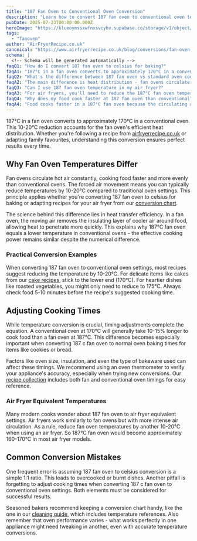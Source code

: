```yaml
---
title: "187 Fan Oven to Conventional Oven Conversion"
description: "Learn how to convert 187 fan oven to conventional oven temperatures easily for perfect baking results every time."
pubDate: 2025-07-23T00:00:00.000Z
heroImage: "https://klueoymssxwfnxsvcyhv.supabase.co/storage/v1/object/public/Shmucket/187-fan-oven-to-conventional-oven-conversion.png"
tags:
  - "fanoven"
author: "AirFryerRecipe.co.uk"
canonical: "https://www.airfryerrecipe.co.uk/blog/conversions/fan-oven-to-conventional-oven/187-fan-oven-to-conventional-oven-conversion"
schema: |
  <!-- Schema will be generated automatically -->
faqQ1: "How do I convert 187 fan oven to celsius for baking?"
faqA1: "187°C in a fan oven converts to approximately 170°C in a conventional oven for baking. Reduce the temperature by 10-20°C depending on the recipe, with baked goods typically needing the full reduction for best results."
faqQ2: "What's the difference between 187 fan oven vs standard oven cooking?"
faqA2: "The main difference is heat distribution - fan ovens circulate air for faster, more even cooking. At 187°C, a fan oven cooks similarly to a standard oven at 170°C, but typically 10-15% faster due to the efficient air movement."
faqQ3: "Can I use 187 fan oven temperature in my air fryer?"
faqA3: "For air fryers, you'll need to reduce the 187°C fan oven temperature further by 10-20°C, making it approximately 160-170°C. Air fryers have even more intense air circulation than fan ovens, requiring additional temperature adjustment."
faqQ4: "Why does my food cook faster at 187 fan oven than conventional?"
faqA4: "Food cooks faster in a 187°C fan oven because the circulating air removes insulating layers around food, allowing heat to penetrate more efficiently. This is why conventional ovens need higher temperatures (around 170°C) to achieve similar cooking results."
---
```

<p>187°C in a fan oven converts to approximately 170°C in a conventional oven. This 10-20°C reduction accounts for the fan oven's efficient heat distribution. Whether you're following a recipe from <a href=https://www.airfryerrecipe.co.uk>airfryerrecipe.co.uk</a> or adapting family favourites, understanding this conversion ensures perfect results every time.</p>

<h2>Why Fan Oven Temperatures Differ</h2>
<p>Fan ovens circulate hot air constantly, cooking food faster and more evenly than conventional ovens. The forced air movement means you can typically reduce temperatures by 10-20°C compared to traditional oven settings. This principle applies whether you're converting 187 fan oven to celsius for baking or adapting recipes for your air fryer from our <a href=https://www.airfryerrecipe.co.uk/air-fryer-conversion-chart>conversion chart</a>.</p>

<p>The science behind this difference lies in heat transfer efficiency. In a fan oven, the moving air removes the insulating layer of cooler air around food, allowing heat to penetrate more quickly. This explains why 187°C fan oven equals a lower temperature in conventional ovens - the effective cooking power remains similar despite the numerical difference.</p>

<h3>Practical Conversion Examples</h3>
<p>When converting 187 fan oven to conventional oven settings, most recipes suggest reducing the temperature by 10-20°C. For delicate items like cakes from our <a href=https://www.airfryerrecipe.co.uk/recipe-category/cakes>cake recipes</a>, stick to the lower end (170°C). For heartier dishes like roasted vegetables, you might only need to reduce to 175°C. Always check food 5-10 minutes before the recipe's suggested cooking time.</p>

<h2>Adjusting Cooking Times</h2>
<p>While temperature conversion is crucial, timing adjustments complete the equation. A conventional oven at 170°C will generally take 10-15% longer to cook food than a fan oven at 187°C. This difference becomes especially important when converting 187 c fan oven to normal oven baking times for items like cookies or bread.</p>

<p>Factors like oven size, insulation, and even the type of bakeware used can affect these timings. We recommend using an oven thermometer to verify your appliance's accuracy, especially when trying new conversions. Our <a href=https://www.airfryerrecipe.co.uk/recipes>recipe collection</a> includes both fan and conventional oven timings for easy reference.</p>

<h3>Air Fryer Equivalent Temperatures</h3>
<p>Many modern cooks wonder about 187 fan oven to air fryer equivalent settings. Air fryers work similarly to fan ovens but with more intense air circulation. As a rule, reduce fan oven temperatures by another 10-20°C when using an air fryer. So 187°C fan oven would become approximately 160-170°C in most air fryer models.</p>

<h2>Common Conversion Mistakes</h2>
<p>One frequent error is assuming 187 fan oven to celsius conversion is a simple 1:1 ratio. This leads to overcooked or burnt dishes. Another pitfall is forgetting to adjust cooking times when converting 187 c fan oven to conventional oven settings. Both elements must be considered for successful results.</p>

<p>Seasoned bakers recommend keeping a conversion chart handy, like the one in our <a href=https://www.airfryerrecipe.co.uk/air-fryer-cleaner>cleaning guide</a>, which includes temperature references. Also remember that oven performance varies - what works perfectly in one appliance might need tweaking in another, even with accurate temperature conversions.</p>
